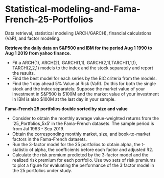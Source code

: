 # Statistical-modeling-and-Fama-French-25-Portfolios
Data retrieval, statistical modeling (ARCH/GARCH), financial calculations (VaR), and factor modeling.

**Retrieve the daily data on S&P500 and IBM for the period Aug 1 1990 to Aug 1 2019 from yahoo
finance.**

 + Fit a ARCH(1), ARCH(2), GARCH(1,1), GARCH(2,1),TARCH(1,1,1), TARCH(2,2,1) models to the index and the stock separately and report the results.<br>
 + Find the best model for each series by the BIC criteria from the models.<br>
 + Find the 1 day ahead 5% Value at Risk (VaR). Do this for both the single stock and the index separately. Suppose the market value of your investment in S&P500 is $100M and the market value of your investment in IBM is also $100M at the last day in your sample.

 **Fama-French 25 portfolios double sorted by size and value**
 
  + Consider to obtain the monthly average value-weighted returns from the ’25_Portfolios_5x5’ in the Fama-French datasets. The sample period is from Jul 1963 - Sep 2019.<br>
  + Obtain the corresponding monthly market, size, and book-to-market factors in the Fama-French
datasets.<br>
  + Run the 3-factor model for the 25 portfolios to obtain alpha, the t-statistic of alpha, the coefficients
before each factor and adjusted R2.<br>
  + Calculate the risk premium predicted by the 3-factor model and the realized risk premium for each portfolio. Use two sets of risk premiums to plot a figure for evaluating the performance of the 3 factor model in the 25 portfolios under study.

